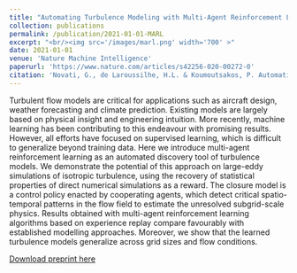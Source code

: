 ```yaml
---
title: "Automating Turbulence Modeling with Multi-Agent Reinforcement Learning"
collection: publications
permalink: /publication/2021-01-01-MARL
excerpt: "<br/><img src='/images/marl.png' width='700' >"
date: 2021-01-01
venue: 'Nature Machine Intelligence'
paperurl: 'https://www.nature.com/articles/s42256-020-00272-0'
citation: 'Novati, G., de Laroussilhe, H.L. & Koumoutsakos, P. Automating turbulence modelling by multi-agent reinforcement learning. Nat Mach Intell 3, 87–96 (2021).'
---
```


Turbulent flow models are critical for applications such as aircraft design, weather forecasting and climate prediction. Existing models are largely based on physical insight and engineering intuition. More recently, machine learning has been contributing to this endeavour with promising results. However, all efforts have focused on supervised learning, which is difficult to generalize beyond training data. Here we introduce multi-agent reinforcement learning as an automated discovery tool of turbulence models. We demonstrate the potential of this approach on large-eddy simulations of isotropic turbulence, using the recovery of statistical properties of direct numerical simulations as a reward. The closure model is a control policy enacted by cooperating agents, which detect critical spatio-temporal patterns in the flow field to estimate the unresolved subgrid-scale physics. Results obtained with multi-agent reinforcement learning algorithms based on experience replay compare favourably with established modelling approaches. Moreover, we show that the learned turbulence models generalize across grid sizes and flow conditions.

[Download preprint here](https://arxiv.org/pdf/2005.09023.pdf)